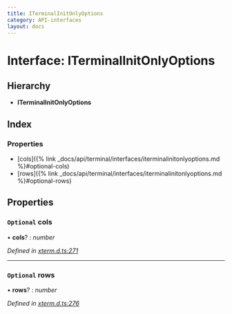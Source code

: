 ```yaml
---
title: ITerminalInitOnlyOptions
category: API-interfaces
layout: docs
---
```



# Interface: ITerminalInitOnlyOptions

## Hierarchy

* **ITerminalInitOnlyOptions**

## Index

### Properties

* [cols]({% link _docs/api/terminal/interfaces/iterminalinitonlyoptions.md %}#optional-cols)
* [rows]({% link _docs/api/terminal/interfaces/iterminalinitonlyoptions.md %}#optional-rows)

## Properties

### `Optional` cols

• **cols**? : *number*

*Defined in [xterm.d.ts:271](https://github.com/xtermjs/xterm.js/blob/5.1.0/typings/xterm.d.ts#L271)*

___

### `Optional` rows

• **rows**? : *number*

*Defined in [xterm.d.ts:276](https://github.com/xtermjs/xterm.js/blob/5.1.0/typings/xterm.d.ts#L276)*
